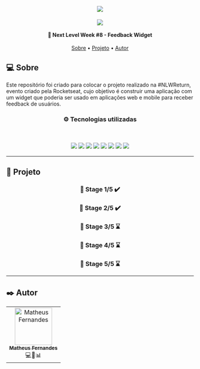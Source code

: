 <p align="center">
  <a href="https://lp.rocketseat.com.br/nlw-return"><img src="https://i.imgur.com/dQ5PvZH.png"/></a>
</p>

<h4 align="center">
  <img src="https://global-uploads.webflow.com/61d83a2ebb0ae01ab96e841a/624f50452beec9ad261dcad8_logo-impulso-nlw.svg">
  <br>
  <br>
  🚀 Next Level Week #8 - Feedback Widget
</h4>

<p align="center">
 <a href="#-sobre">Sobre</a> •
 <a href="#-projeto">Projeto</a> •
 <a href="#%EF%B8%8F-autor">Autor</a>
</p>

## 💻 Sobre

Este repositório foi criado para colocar o projeto realizado na #NLWReturn, evento criado pela Rocketseat, cujo objetivo é construir uma aplicação com um widget que poderia ser usado em aplicações web e mobile para receber feedback de usuários.

<h3 align="center">
⚙️ Tecnologias utilizadas

<p>&nbsp;</p>
  <img src="https://img.shields.io/badge/Node.js-323330?style=for-the-badge&logo=nodedotjs&logoColor=339933"/>
  <img src="https://img.shields.io/badge/typescript-%23007ACC.svg?style=for-the-badge&logo=typescript&logoColor=white"/>
  <img src="https://img.shields.io/badge/react-%2320232a.svg?style=for-the-badge&logo=react&logoColor=%2361DAFB"/>
  <img src="https://img.shields.io/badge/vite-646CFF.svg?style=for-the-badge&logo=vite&logoColor=yellow"/>
  <img src="https://img.shields.io/badge/tailwind_css-06B6D4.svg?style=for-the-badge&logo=tailwindcss&logoColor=white"/>
  <img src="https://img.shields.io/badge/autoprefixer-DD3735.svg?style=for-the-badge&logo=autoprefixer&logoColor=white"/>
  <img src="https://img.shields.io/badge/postcss-DD3A0A.svg?style=for-the-badge&logo=postcss&logoColor=white"/>
  <img src="https://img.shields.io/badge/headless_ui-000000.svg?style=for-the-badge&logo=headlessui&logoColor=white"/>
</h3>

---

## 🚧 Projeto

<h3 align="center">🚀 Stage 1/5 ✔️</h3>
<h3 align="center">🚀 Stage 2/5 ✔️</h3>
<h3 align="center">🚀 Stage 3/5 ⌛</h3>
<h3 align="center">🚀 Stage 4/5 ⌛</h3>
<h3 align="center">🚀 Stage 5/5 ⌛</h3>

---

## ✒️ Autor

<table>
  <tr>
    <td align="center"><a href="https://github.com/matheeusaf"><img src="https://avatars.githubusercontent.com/u/22040962?s=400&u=19d82becfd5b9339cc053f2210a6c366225dbdcf&v=4" width="100px;" alt="Matheus Fernandes"/><br /><sub><b>Matheus Fernandes</b></sub></a><br />💻🎨📊</td>
  <tr>
</table>
